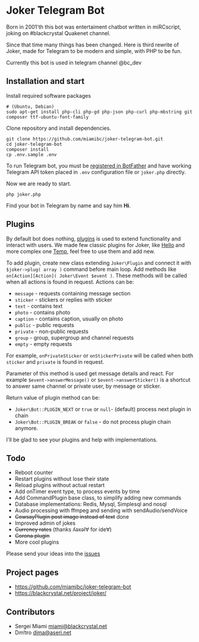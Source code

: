 Joker Telegram Bot 
=================

Born in 2001'th this bot was entertaiment chatbot written in miRCscript, joking on #blackcrystal Quakenet channel. 

Since that time many things has been changed. Here is third rewrite of Joker, made for Telegram to be modern and simple, with PHP to be fun.

Currently this bot is used in telegram channel @bc_dev

Installation and start
-------------------------------------------------

Install required software packages

```
# (Ubuntu, Debian)
sudo apt-get install php-cli php-gd php-json php-curl php-mbstring git composer ttf-ubuntu-font-family
```

Clone repository and install dependencies.

```
git clone https://github.com/miamibc/joker-telegram-bot.git
cd joker-telegram-bot
composer install
cp .env.sample .env
```

To run Telegram bot, you must be [registered in BotFather](https://core.telegram.org/bots#6-botfather) 
and have working Telegram API token placed in `.env` configuration file or `joker.php` directly.

Now we are ready to start.

```
php joker.php
```

Find your bot in Telegram by name and say him **Hi**. 

Plugins
-------

By default bot does nothing, [plugins](https://github.com/miamibc/joker-telegram-bot/tree/master/src/Plugin) is used to extend functionality and interact with users.  We made few classic plugins for Joker, like [Hello](https://github.com/miamibc/joker-telegram-bot/blob/master/src/Plugin/Hello.php) and more complex one [Temp](https://github.com/miamibc/joker-telegram-bot/blob/master/src/Plugin/Temp.php), feel free to use them and add new. 

To add plugin, create new class extending `Joker\Plugin` and connect it with `$joker->plug( array )` command before main loop. Add methods like `on[Action][Action]( Joker\Event $event )`. These methods will be called when all actions is found in request. Actions can be:

- `message` - requests containing message section
- `sticker` - stickers or replies with sticker
- `text` - contains text
- `photo` - contains photo
- `caption` - contains caption, usually on photo
- `public` - public requests
- `private` - non-public requests
- `group` - group, supergroup and channel requests
- `empty` - empty requests

For example, `onPrivateSticker` or `onStickerPrivate` will be called when both `sticker` and `private` is found in request.

Parameter of this method is used get message details and react. For example `$event->answerMessage()` or `$event->answerSticker()` is a shortcut to answer same channel or private user, by message or sticker. 

Return value of plugin method can be:

- `Joker\Bot::PLUGIN_NEXT` or `true` or `null`- (default) process next plugin in chain
- `Joker\Bot::PLUGIN_BREAK` or `false` - do not process plugin chain anymore.

I'll be glad to see your plugins and help with implementations.

Todo
-----

- Reboot counter
- Restart plugins without lose their state
- Reload plugins without actual restart
- Add onTimer event type, to process events by time
- Add CommandPlugin base class, to simplify adding new commands
- Database implementations: Redis, Mysql, Simplesql and nosql
- Audio processing with ffmpeg and sending with sendAudio/sendVoice
- ~~CowsayPlugin post image instead of text~~ done
- Improved admin of jokes
- ~~Currency rates~~ (thanks ʎǝxǝl∀ for ide∀)
- ~~Corona plugin~~
- More cool plugins

Please send your ideas into the [issues](https://github.com/miamibc/joker-telegram-bot/issues)

Project pages
-------------

* https://github.com/miamibc/joker-telegram-bot
* https://blackcrystal.net/project/joker/

Contributors
------------

* Sergei Miami <miami@blackcrystal.net>
* Dm!tro <dima@aseri.net>